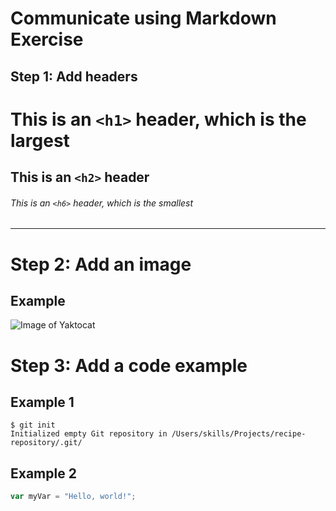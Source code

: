 # Communicate using Markdown Exercise 

## Step 1: Add headers

# This is an `<h1>` header, which is the largest

## This is an `<h2>` header

###### This is an `<h6>` header, which is the smallest

---

# Step 2: Add an image

## Example

![Image of Yaktocat](https://octodex.github.com/images/yaktocat.png)


# Step 3: Add a code example

## Example 1

```
$ git init
Initialized empty Git repository in /Users/skills/Projects/recipe-repository/.git/
```

## Example 2

``` javascript
var myVar = "Hello, world!";
```
